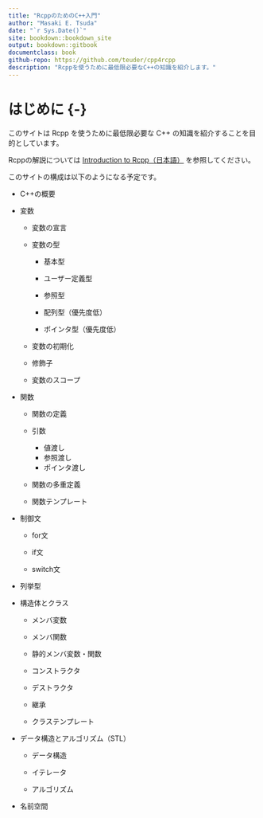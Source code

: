 ```yaml
--- 
title: "RcppのためのC++入門"
author: "Masaki E. Tsuda"
date: "`r Sys.Date()`"
site: bookdown::bookdown_site
output: bookdown::gitbook
documentclass: book
github-repo: https://github.com/teuder/cpp4rcpp
description: "Rcppを使うために最低限必要なC++の知識を紹介します。"
---
```


# はじめに {-}

このサイトは Rcpp を使うために最低限必要な C++ の知識を紹介することを目的としています。

Rcppの解説については [Introduction to Rcpp（日本語）](https://www.gitbook.com/book/teuder/introduction-to-rcpp/details/ja) を参照してください。

このサイトの構成は以下のようになる予定です。

- C++の概要

- 変数

	- 変数の宣言

	- 変数の型
	
		- 基本型

		- ユーザー定義型

		- 参照型

		- 配列型（優先度低）

		- ポインタ型（優先度低）
	
	- 変数の初期化

	- 修飾子

	- 変数のスコープ

- 関数

	- 関数の定義

	- 引数

		- 値渡し
		- 参照渡し
		- ポインタ渡し

	- 関数の多重定義

	- 関数テンプレート

- 制御文

  - for文
  
  - if文
  
  - switch文

- 列挙型

- 構造体とクラス

	- メンバ変数

	- メンバ関数
	
	- 静的メンバ変数・関数
	
	- コンストラクタ
	
	- デストラクタ

	- 継承

	- クラステンプレート

- データ構造とアルゴリズム（STL）

	- データ構造

	- イテレータ

	- アルゴリズム

- 名前空間


